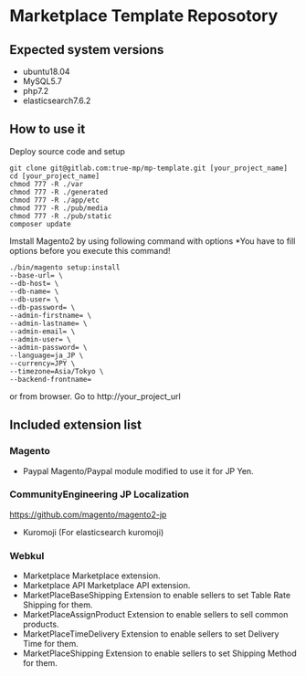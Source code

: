 # Marketplace Template Reposotory

## Expected system versions
- ubuntu18.04
- MySQL5.7
- php7.2
- elasticsearch7.6.2

## How to use it

Deploy source code and setup
```
git clone git@gitlab.com:true-mp/mp-template.git [your_project_name]
cd [your_project_name]
chmod 777 -R ./var
chmod 777 -R ./generated
chmod 777 -R ./app/etc
chmod 777 -R ./pub/media
chmod 777 -R ./pub/static
composer update
```

Imstall Magento2 by using following command with options
*You have to fill options before you execute this command!
```
./bin/magento setup:install
--base-url= \
--db-host= \
--db-name= \
--db-user= \
--db-password= \
--admin-firstname= \
--admin-lastname= \
--admin-email= \
--admin-user= \
--admin-password= \
--language=ja_JP \
--currency=JPY \
--timezone=Asia/Tokyo \
--backend-frontname=
```
or
from browser.
Go to http://your_project_url

## Included extension list

### Magento

- Paypal
Magento/Paypal module modified to use it for JP Yen.

### CommunityEngineering JP Localization
https://github.com/magento/magento2-jp

- Kuromoji
(For elasticsearch kuromoji)

### Webkul

- Marketplace
Marketplace extension.
- Marketplace API
Marketplace API extension.
- MarketPlaceBaseShipping
Extension to enable sellers to set Table Rate Shipping for them.
- MarketPlaceAssignProduct
Extension to enable sellers to sell common products.
- MarketPlaceTimeDelivery
Extension to enable sellers to set Delivery Time for them.
- MarketPlaceShipping
Extension to enable sellers to set Shipping Method for them.
